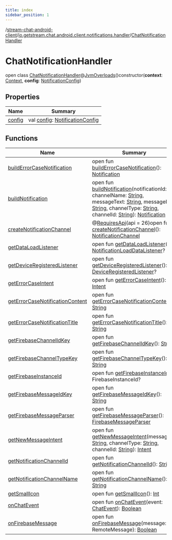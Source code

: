 ```yaml
---
title: index
sidebar_position: 1
---
```

/[stream-chat-android-client](../../index.md)/[io.getstream.chat.android.client.notifications.handler](../index.md)/[ChatNotificationHandler](index.md)  
  
  
  
# ChatNotificationHandler  
open class [ChatNotificationHandler](index.md)@[JvmOverloads](https://kotlinlang.org/api/latest/jvm/stdlib/kotlin.jvm/-jvm-overloads/index.html)()constructor(**context**: [Context](https://developer.android.com/reference/kotlin/android/content/Context.html), **config**: [NotificationConfig](../NotificationConfig/index.md))  
  
## Properties  
  
|  Name |  Summary | 
|---|---|
| <a name="io.getstream.chat.android.client.notifications.handler/ChatNotificationHandler/config/#/PointingToDeclaration/"></a>[config](config.md)| <a name="io.getstream.chat.android.client.notifications.handler/ChatNotificationHandler/config/#/PointingToDeclaration/"></a>val [config](config.md): [NotificationConfig](../NotificationConfig/index.md)|
  
  
## Functions  
  
|  Name |  Summary | 
|---|---|
| <a name="io.getstream.chat.android.client.notifications.handler/ChatNotificationHandler/buildErrorCaseNotification/#/PointingToDeclaration/"></a>[buildErrorCaseNotification](buildErrorCaseNotification.md)| <a name="io.getstream.chat.android.client.notifications.handler/ChatNotificationHandler/buildErrorCaseNotification/#/PointingToDeclaration/"></a>open fun [buildErrorCaseNotification](buildErrorCaseNotification.md)(): [Notification](https://developer.android.com/reference/kotlin/android/app/Notification.html)|
| <a name="io.getstream.chat.android.client.notifications.handler/ChatNotificationHandler/buildNotification/#kotlin.Int#kotlin.String#kotlin.String#kotlin.String#kotlin.String#kotlin.String/PointingToDeclaration/"></a>[buildNotification](buildNotification.md)| <a name="io.getstream.chat.android.client.notifications.handler/ChatNotificationHandler/buildNotification/#kotlin.Int#kotlin.String#kotlin.String#kotlin.String#kotlin.String#kotlin.String/PointingToDeclaration/"></a>open fun [buildNotification](buildNotification.md)(notificationId: [Int](https://kotlinlang.org/api/latest/jvm/stdlib/kotlin/-int/index.html), channelName: [String](https://kotlinlang.org/api/latest/jvm/stdlib/kotlin/-string/index.html), messageText: [String](https://kotlinlang.org/api/latest/jvm/stdlib/kotlin/-string/index.html), messageId: [String](https://kotlinlang.org/api/latest/jvm/stdlib/kotlin/-string/index.html), channelType: [String](https://kotlinlang.org/api/latest/jvm/stdlib/kotlin/-string/index.html), channelId: [String](https://kotlinlang.org/api/latest/jvm/stdlib/kotlin/-string/index.html)): [Notification](https://developer.android.com/reference/kotlin/android/app/Notification.html)|
| <a name="io.getstream.chat.android.client.notifications.handler/ChatNotificationHandler/createNotificationChannel/#/PointingToDeclaration/"></a>[createNotificationChannel](createNotificationChannel.md)| <a name="io.getstream.chat.android.client.notifications.handler/ChatNotificationHandler/createNotificationChannel/#/PointingToDeclaration/"></a>@[RequiresApi](https://developer.android.com/reference/kotlin/androidx/annotation/RequiresApi.html)(api = 26)open fun [createNotificationChannel](createNotificationChannel.md)(): [NotificationChannel](https://developer.android.com/reference/kotlin/android/app/NotificationChannel.html)|
| <a name="io.getstream.chat.android.client.notifications.handler/ChatNotificationHandler/getDataLoadListener/#/PointingToDeclaration/"></a>[getDataLoadListener](getDataLoadListener.md)| <a name="io.getstream.chat.android.client.notifications.handler/ChatNotificationHandler/getDataLoadListener/#/PointingToDeclaration/"></a>open fun [getDataLoadListener](getDataLoadListener.md)(): [NotificationLoadDataListener](../../io.getstream.chat.android.client.notifications/NotificationLoadDataListener/index.md)?|
| <a name="io.getstream.chat.android.client.notifications.handler/ChatNotificationHandler/getDeviceRegisteredListener/#/PointingToDeclaration/"></a>[getDeviceRegisteredListener](getDeviceRegisteredListener.md)| <a name="io.getstream.chat.android.client.notifications.handler/ChatNotificationHandler/getDeviceRegisteredListener/#/PointingToDeclaration/"></a>open fun [getDeviceRegisteredListener](getDeviceRegisteredListener.md)(): [DeviceRegisteredListener](../../io.getstream.chat.android.client.notifications/DeviceRegisteredListener/index.md)?|
| <a name="io.getstream.chat.android.client.notifications.handler/ChatNotificationHandler/getErrorCaseIntent/#/PointingToDeclaration/"></a>[getErrorCaseIntent](getErrorCaseIntent.md)| <a name="io.getstream.chat.android.client.notifications.handler/ChatNotificationHandler/getErrorCaseIntent/#/PointingToDeclaration/"></a>open fun [getErrorCaseIntent](getErrorCaseIntent.md)(): [Intent](https://developer.android.com/reference/kotlin/android/content/Intent.html)|
| <a name="io.getstream.chat.android.client.notifications.handler/ChatNotificationHandler/getErrorCaseNotificationContent/#/PointingToDeclaration/"></a>[getErrorCaseNotificationContent](getErrorCaseNotificationContent.md)| <a name="io.getstream.chat.android.client.notifications.handler/ChatNotificationHandler/getErrorCaseNotificationContent/#/PointingToDeclaration/"></a>open fun [getErrorCaseNotificationContent](getErrorCaseNotificationContent.md)(): [String](https://kotlinlang.org/api/latest/jvm/stdlib/kotlin/-string/index.html)|
| <a name="io.getstream.chat.android.client.notifications.handler/ChatNotificationHandler/getErrorCaseNotificationTitle/#/PointingToDeclaration/"></a>[getErrorCaseNotificationTitle](getErrorCaseNotificationTitle.md)| <a name="io.getstream.chat.android.client.notifications.handler/ChatNotificationHandler/getErrorCaseNotificationTitle/#/PointingToDeclaration/"></a>open fun [getErrorCaseNotificationTitle](getErrorCaseNotificationTitle.md)(): [String](https://kotlinlang.org/api/latest/jvm/stdlib/kotlin/-string/index.html)|
| <a name="io.getstream.chat.android.client.notifications.handler/ChatNotificationHandler/getFirebaseChannelIdKey/#/PointingToDeclaration/"></a>[getFirebaseChannelIdKey](getFirebaseChannelIdKey.md)| <a name="io.getstream.chat.android.client.notifications.handler/ChatNotificationHandler/getFirebaseChannelIdKey/#/PointingToDeclaration/"></a>open fun [getFirebaseChannelIdKey](getFirebaseChannelIdKey.md)(): [String](https://kotlinlang.org/api/latest/jvm/stdlib/kotlin/-string/index.html)|
| <a name="io.getstream.chat.android.client.notifications.handler/ChatNotificationHandler/getFirebaseChannelTypeKey/#/PointingToDeclaration/"></a>[getFirebaseChannelTypeKey](getFirebaseChannelTypeKey.md)| <a name="io.getstream.chat.android.client.notifications.handler/ChatNotificationHandler/getFirebaseChannelTypeKey/#/PointingToDeclaration/"></a>open fun [getFirebaseChannelTypeKey](getFirebaseChannelTypeKey.md)(): [String](https://kotlinlang.org/api/latest/jvm/stdlib/kotlin/-string/index.html)|
| <a name="io.getstream.chat.android.client.notifications.handler/ChatNotificationHandler/getFirebaseInstanceId/#/PointingToDeclaration/"></a>[getFirebaseInstanceId](getFirebaseInstanceId.md)| <a name="io.getstream.chat.android.client.notifications.handler/ChatNotificationHandler/getFirebaseInstanceId/#/PointingToDeclaration/"></a>open fun [getFirebaseInstanceId](getFirebaseInstanceId.md)(): FirebaseInstanceId?|
| <a name="io.getstream.chat.android.client.notifications.handler/ChatNotificationHandler/getFirebaseMessageIdKey/#/PointingToDeclaration/"></a>[getFirebaseMessageIdKey](getFirebaseMessageIdKey.md)| <a name="io.getstream.chat.android.client.notifications.handler/ChatNotificationHandler/getFirebaseMessageIdKey/#/PointingToDeclaration/"></a>open fun [getFirebaseMessageIdKey](getFirebaseMessageIdKey.md)(): [String](https://kotlinlang.org/api/latest/jvm/stdlib/kotlin/-string/index.html)|
| <a name="io.getstream.chat.android.client.notifications.handler/ChatNotificationHandler/getFirebaseMessageParser/#/PointingToDeclaration/"></a>[getFirebaseMessageParser](getFirebaseMessageParser.md)| <a name="io.getstream.chat.android.client.notifications.handler/ChatNotificationHandler/getFirebaseMessageParser/#/PointingToDeclaration/"></a>open fun [getFirebaseMessageParser](getFirebaseMessageParser.md)(): [FirebaseMessageParser](../../io.getstream.chat.android.client.notifications/FirebaseMessageParser/index.md)|
| <a name="io.getstream.chat.android.client.notifications.handler/ChatNotificationHandler/getNewMessageIntent/#kotlin.String#kotlin.String#kotlin.String/PointingToDeclaration/"></a>[getNewMessageIntent](getNewMessageIntent.md)| <a name="io.getstream.chat.android.client.notifications.handler/ChatNotificationHandler/getNewMessageIntent/#kotlin.String#kotlin.String#kotlin.String/PointingToDeclaration/"></a>open fun [getNewMessageIntent](getNewMessageIntent.md)(messageId: [String](https://kotlinlang.org/api/latest/jvm/stdlib/kotlin/-string/index.html), channelType: [String](https://kotlinlang.org/api/latest/jvm/stdlib/kotlin/-string/index.html), channelId: [String](https://kotlinlang.org/api/latest/jvm/stdlib/kotlin/-string/index.html)): [Intent](https://developer.android.com/reference/kotlin/android/content/Intent.html)|
| <a name="io.getstream.chat.android.client.notifications.handler/ChatNotificationHandler/getNotificationChannelId/#/PointingToDeclaration/"></a>[getNotificationChannelId](getNotificationChannelId.md)| <a name="io.getstream.chat.android.client.notifications.handler/ChatNotificationHandler/getNotificationChannelId/#/PointingToDeclaration/"></a>open fun [getNotificationChannelId](getNotificationChannelId.md)(): [String](https://kotlinlang.org/api/latest/jvm/stdlib/kotlin/-string/index.html)|
| <a name="io.getstream.chat.android.client.notifications.handler/ChatNotificationHandler/getNotificationChannelName/#/PointingToDeclaration/"></a>[getNotificationChannelName](getNotificationChannelName.md)| <a name="io.getstream.chat.android.client.notifications.handler/ChatNotificationHandler/getNotificationChannelName/#/PointingToDeclaration/"></a>open fun [getNotificationChannelName](getNotificationChannelName.md)(): [String](https://kotlinlang.org/api/latest/jvm/stdlib/kotlin/-string/index.html)|
| <a name="io.getstream.chat.android.client.notifications.handler/ChatNotificationHandler/getSmallIcon/#/PointingToDeclaration/"></a>[getSmallIcon](getSmallIcon.md)| <a name="io.getstream.chat.android.client.notifications.handler/ChatNotificationHandler/getSmallIcon/#/PointingToDeclaration/"></a>open fun [getSmallIcon](getSmallIcon.md)(): [Int](https://kotlinlang.org/api/latest/jvm/stdlib/kotlin/-int/index.html)|
| <a name="io.getstream.chat.android.client.notifications.handler/ChatNotificationHandler/onChatEvent/#io.getstream.chat.android.client.events.ChatEvent/PointingToDeclaration/"></a>[onChatEvent](onChatEvent.md)| <a name="io.getstream.chat.android.client.notifications.handler/ChatNotificationHandler/onChatEvent/#io.getstream.chat.android.client.events.ChatEvent/PointingToDeclaration/"></a>open fun [onChatEvent](onChatEvent.md)(event: [ChatEvent](../../io.getstream.chat.android.client.events/ChatEvent/index.md)): [Boolean](https://kotlinlang.org/api/latest/jvm/stdlib/kotlin/-boolean/index.html)|
| <a name="io.getstream.chat.android.client.notifications.handler/ChatNotificationHandler/onFirebaseMessage/#com.google.firebase.messaging.RemoteMessage/PointingToDeclaration/"></a>[onFirebaseMessage](onFirebaseMessage.md)| <a name="io.getstream.chat.android.client.notifications.handler/ChatNotificationHandler/onFirebaseMessage/#com.google.firebase.messaging.RemoteMessage/PointingToDeclaration/"></a>open fun [onFirebaseMessage](onFirebaseMessage.md)(message: RemoteMessage): [Boolean](https://kotlinlang.org/api/latest/jvm/stdlib/kotlin/-boolean/index.html)|

